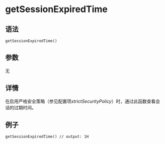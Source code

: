 # getSessionExpiredTime

## 语法

`getSessionExpiredTime()`

## 参数

无

## 详情

在启用严格安全策略（参见配置项*strictSecurityPolicy*）时，通过此函数查看会话的过期时间。

## 例子

```
getSessionExpiredTime() // output: 1H
```


